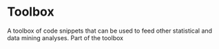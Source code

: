 Toolbox
=======

A toolbox of code snippets that can be used to feed other statistical and data mining analyses. Part of the toolbox